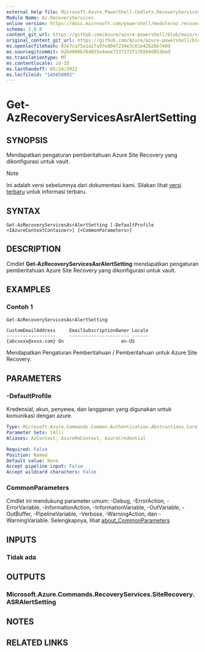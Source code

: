 ```yaml
---
external help file: Microsoft.Azure.PowerShell.Cmdlets.RecoveryServices.SiteRecovery.dll-Help.xml
Module Name: Az.RecoveryServices
online version: https://docs.microsoft.com/powershell/module/az.recoveryservices/get-azrecoveryservicesasralertsetting
schema: 2.0.0
content_git_url: https://github.com/Azure/azure-powershell/blob/main/src/RecoveryServices/RecoveryServices/help/Get-AzRecoveryServicesAsrAlertSetting.md
original_content_git_url: https://github.com/Azure/azure-powershell/blob/main/src/RecoveryServices/RecoveryServices/help/Get-AzRecoveryServicesAsrAlertSetting.md
ms.openlocfilehash: 02e7caf5a1a27a97e804f234e3c61e42b2bb740d
ms.sourcegitcommit: 82b4008b76d035e4aee733727371765b0d853bed
ms.translationtype: MT
ms.contentlocale: id-ID
ms.lasthandoff: 05/24/2022
ms.locfileid: "145650802"
---
```

# Get-AzRecoveryServicesAsrAlertSetting

## SYNOPSIS
Mendapatkan pengaturan pemberitahuan Azure Site Recovery yang dikonfigurasi untuk vault.

> [!NOTE]
>Ini adalah versi sebelumnya dari dokumentasi kami. Silakan lihat [versi terbaru](/powershell/module/az.recoveryservices/get-azrecoveryservicesasralertsetting) untuk informasi terbaru.

## SYNTAX

```
Get-AzRecoveryServicesAsrAlertSetting [-DefaultProfile <IAzureContextContainer>] [<CommonParameters>]
```

## DESCRIPTION
Cmdlet **Get-AzRecoveryServicesAsrAlertSetting** mendapatkan pengaturan pemberitahuan Azure Site Recovery yang dikonfigurasi untuk vault.

## EXAMPLES

### Contoh 1
```powershell
Get-AzRecoveryServicesAsrAlertSetting
```

```output
CustomEmailAddress     EmailSubscriptionOwner Locale
------------------     ---------------------- ------
{abcxxxx@xxxx.com} On                     en-US
```

Mendapatkan Pengaturan Pemberitahuan / Pemberitahuan untuk Azure Site Recovery.

## PARAMETERS

### -DefaultProfile
Kredensial, akun, penyewa, dan langganan yang digunakan untuk komunikasi dengan azure.

```yaml
Type: Microsoft.Azure.Commands.Common.Authentication.Abstractions.Core.IAzureContextContainer
Parameter Sets: (All)
Aliases: AzContext, AzureRmContext, AzureCredential

Required: False
Position: Named
Default value: None
Accept pipeline input: False
Accept wildcard characters: False
```

### CommonParameters
Cmdlet ini mendukung parameter umum: -Debug, -ErrorAction, -ErrorVariable, -InformationAction, -InformationVariable, -OutVariable, -OutBuffer, -PipelineVariable, -Verbose, -WarningAction, dan -WarningVariable. Selengkapnya, lihat [about_CommonParameters](http://go.microsoft.com/fwlink/?LinkID=113216)

## INPUTS

### Tidak ada

## OUTPUTS

### Microsoft.Azure.Commands.RecoveryServices.SiteRecovery.ASRAlertSetting

## NOTES

## RELATED LINKS
